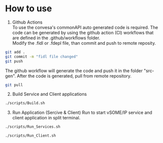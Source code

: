 # How to use
1) Github Actions <br>
To use the convesa's commonAPI auto generated code is required. The code can be generated by using the github action (CI) workflows that are defined in the .github/workflows folder. <br>
Modify the .fidl or .fdepl file, than commit and push to remote reposity.
```bash 
git add .
git commit -m "fidl file changed"
git push
```
The github workflow will generate the code and push it in the folder "src-gen". After the code is generated, pull from remote repository. 
```bash 
git pull
```
2) Build Service and Client applications <br>
```bash
./scripts/Build.sh
```
3) Run Application (Sercive & Client)
Run to start vSOME/IP service and client application in split terminal. <br>
```bash
./scripts/Run_Services.sh
```
```bash
./scripts/Run_Client.sh
```